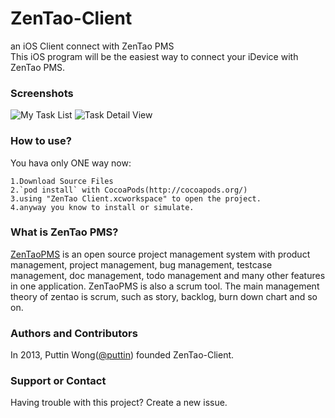 ZenTao-Client
=============

an iOS Client connect with ZenTao PMS  
This iOS program will be the easiest way to connect your iDevice with ZenTao PMS.

### Screenshots
![My Task List](https://raw.github.com/puttin/ZenTao-Client/gh-pages/My%20Task%20List.png "My Task List")
![Task Detail View](https://raw.github.com/puttin/ZenTao-Client/gh-pages/Task%20Detail%20View.png "Task Detail View")

### How to use?
You hava only ONE way now:  
```
1.Download Source Files 
2.`pod install` with CocoaPods(http://cocoapods.org/)
3.using "ZenTao Client.xcworkspace" to open the project.
4.anyway you know to install or simulate.
```

### What is ZenTao PMS?
[ZenTaoPMS](http://www.zentao.net) is an open source project management system with product management, project management, bug management, testcase management, doc management, todo management and many other features in one application.
ZenTaoPMS is also a scrum tool. The main management theory of zentao is scrum, such as story, backlog, burn down chart and so on.

### Authors and Contributors
In 2013, Puttin Wong([@puttin](https://github.com/puttin)) founded ZenTao-Client.

### Support or Contact
Having trouble with this project? Create a new issue.
